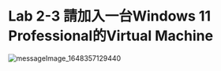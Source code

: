 # Lab 2-3 請加入一台Windows 11 Professional的Virtual Machine 
![messageImage_1648357129440](https://user-images.githubusercontent.com/89715433/160267379-7ef7e99b-fbf9-4efc-bc00-92c902907ec6.jpg)
